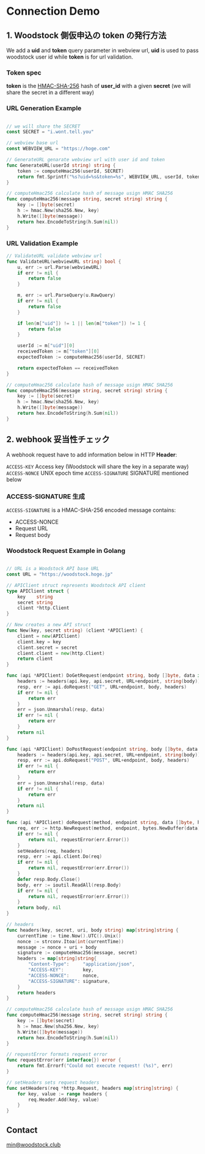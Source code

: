 # Connection Demo

## 1. Woodstock 側仮申込の token の発行方法

We add a **uid** and **token** query parameter in webview url, **uid** is used to pass woodstock user id while **token** is for url validation.

### Token spec

**token** is the [HMAC-SHA-256](https://en.wikipedia.org/wiki/HMAC) hash of **user_id** with a given **secret** (we will share the secret in a different way)

### URL Generation Example

```go

// we will share the SECRET
const SECRET = "i.wont.tell.you"

// webview base url
const WEBVIEW_URL = "https://hoge.com"

// GenerateURL genarate webview url with user id and token
func GenerateURL(userId string) string {
	token := computeHmac256(userId, SECRET)
	return fmt.Sprintf("%s?uid=%s&token=%s", WEBVIEW_URL, userId, token)
}

// computeHmac256 calculate hash of message usign HMAC SHA256
func computeHmac256(message string, secret string) string {
	key := []byte(secret)
	h := hmac.New(sha256.New, key)
	h.Write([]byte(message))
	return hex.EncodeToString(h.Sum(nil))
}
```

### URL Validation Example

```go
// ValidateURL validate webview url
func ValidateURL(webviewURL string) bool {
	u, err := url.Parse(webviewURL)
	if err != nil {
		return false
	}

	m, err := url.ParseQuery(u.RawQuery)
	if err != nil {
		return false
	}

	if len(m["uid"]) != 1 || len(m["token"]) != 1 {
		return false
	}

	userId := m["uid"][0]
	receivedToken := m["token"][0]
	expectedToken := computeHmac256(userId, SECRET)

	return expectedToken == receivedToken
}

// computeHmac256 calculate hash of message usign HMAC SHA256
func computeHmac256(message string, secret string) string {
	key := []byte(secret)
	h := hmac.New(sha256.New, key)
	h.Write([]byte(message))
	return hex.EncodeToString(h.Sum(nil))
}
```

## 2. webhook 妥当性チェック

A webhook request have to add information below in HTTP **Header**:

`ACCESS-KEY` Access key (Woodstock will share the key in a separate way)
`ACCESS-NONCE` UNIX epoch time
`ACCESS-SIGNATURE` SIGNATURE mentioned below

### ACCESS-SIGNATURE 生成

`ACCESS-SIGNATURE` is a HMAC-SHA-256 encoded message contains:

- ACCESS-NONCE
- Request URL
- Request body

### Woodstock Request Example in Golang

```go

// URL is a Woodstock API base URL
const URL = "https://woodstock.hoge.jp"

// APIClient struct represents Woodstock API client
type APIClient struct {
	key    string
	secret string
	client *http.Client
}

// New creates a new API struct
func New(key, secret string) (client *APIClient) {
	client = new(APIClient)
	client.key = key
	client.secret = secret
	client.client = new(http.Client)
	return client
}

func (api *APIClient) DoGetRequest(endpoint string, body []byte, data interface{}) (err error) {
	headers := headers(api.key, api.secret, URL+endpoint, string(body))
	resp, err := api.doRequest("GET", URL+endpoint, body, headers)
	if err != nil {
		return err
	}
	err = json.Unmarshal(resp, data)
	if err != nil {
		return err
	}
	return nil
}

func (api *APIClient) DoPostRequest(endpoint string, body []byte, data interface{}) (err error) {
	headers := headers(api.key, api.secret, URL+endpoint, string(body))
	resp, err := api.doRequest("POST", URL+endpoint, body, headers)
	if err != nil {
		return err
	}
	err = json.Unmarshal(resp, data)
	if err != nil {
		return err
	}
	return nil
}

func (api *APIClient) doRequest(method, endpoint string, data []byte, headers map[string]string) ([]byte, error) {
	req, err := http.NewRequest(method, endpoint, bytes.NewBuffer(data))
	if err != nil {
		return nil, requestError(err.Error())
	}
	setHeaders(req, headers)
	resp, err := api.client.Do(req)
	if err != nil {
		return nil, requestError(err.Error())
	}
	defer resp.Body.Close()
	body, err := ioutil.ReadAll(resp.Body)
	if err != nil {
		return nil, requestError(err.Error())
	}
	return body, nil
}

// headers
func headers(key, secret, uri, body string) map[string]string {
	currentTime := time.Now().UTC().Unix()
	nonce := strconv.Itoa(int(currentTime))
	message := nonce + uri + body
	signature := computeHmac256(message, secret)
	headers := map[string]string{
		"Content-Type":     "application/json",
		"ACCESS-KEY":       key,
		"ACCESS-NONCE":     nonce,
		"ACCESS-SIGNATURE": signature,
	}
	return headers
}

// computeHmac256 calculate hash of message usign HMAC SHA256
func computeHmac256(message string, secret string) string {
	key := []byte(secret)
	h := hmac.New(sha256.New, key)
	h.Write([]byte(message))
	return hex.EncodeToString(h.Sum(nil))
}

// requestError formats request error
func requestError(err interface{}) error {
	return fmt.Errorf("Could not execute request! (%s)", err)
}

// setHeaders sets request headers
func setHeaders(req *http.Request, headers map[string]string) {
	for key, value := range headers {
		req.Header.Add(key, value)
	}
}
```

## Contact

min@woodstock.club
